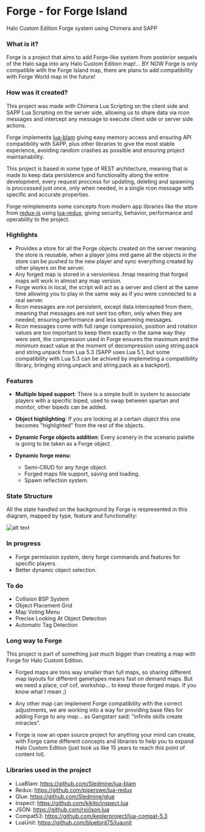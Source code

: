 # Forge - for Forge Island
Halo Custom Edition Forge system using Chimera and SAPP

### What is it?
Forge is a project that aims to add Forge-like system from posterior sequels of the Halo saga into any Halo Custom Edition map!... BY NOW Forge is only compatible with the Forge Island map, there are plans to add compatibility with Forge World map in the future!

### How was it created?
This project was made with Chimera Lua Scripting on the client side and SAPP Lua Scripting on the server side, allowing us to share data via rcon messages and intercept any message to execute client side or server side actions.

Forge implements [lua-blam](https://github.com/Sledmine/lua-blam) giving easy memory access and ensuring API compatibility with SAPP, plus other libraries to give the most stable experience, avoiding random crashes as possible and ensuring project maintainability.

This project is based in some type of REST architecture, meaning that is made to keep data persistence and functionality along the entire development, every request proccess for updating, deleting and spawning is proccessed just once, only when needed, in a single rcon message with specific and accurate properties.

Forge reimplements some concepts from modern app libraries like the store from [redux-js](https://redux.js.org) using [lua-redux](https://github.com/piperswe/lua-redux), giving security, behavior, performance and operability to the project.

### Highlights
- Provides a store for all the Forge objects created on the server meaning the store is reusable, when a player joins mid game all the objects in the store can be pushed to the new player and sync everything created by other players on the server.
- Any forged map is stored in a versionless .fmap meaning that forged maps will work in almost any map version.
- Forge works in local, the script will act as a server and client at the same time allowing you to play in the same way as if you were connected to a real server.
- Rcon messages are not persistent, except data intercepted from them, meaning that messages are not sent too often, only when they are needed, ensuring performance and less spamming messages.
- Rcon messages come with full range compression, position and rotation values are too important to keep them exactly in the same way they were sent, the compression used in Forge ensures the maximum and the minimum exact value at the moment of decompression using string.pack and string.unpack from Lua 5.3 (SAPP uses Lua 5.1, but some compatibility with Lua 5.3 can be achived by implemeting a compatibility library, bringing string.unpack and string.pack as a backport).

### Features
- **Multiple biped support**:
There is a simple built in system to associate players with a specific biped, used to swap between spartan and monitor, other bipeds can be added.

- **Object highlighting**:
If you are looking at a certain object this one becomes "highlighted" from the rest of the objects.

- **Dynamic Forge objects addition**:
Every scenery in the scenario palette is going to be taken as a Forge object.

- **Dynamic forge menu**:
  - Semi-CRUD for any forge object.
  - Forged maps file support, saving and loading.
  - Spawn reflection system.

### State Structure
All the state handled on the background by Forge is respresented in this diagram, mapped by type, feature and functionality:

![alt text](https://raw.githubusercontent.com/Sledmine/Forge/master/diagrams/Forge%20State%20Diagram.png)

### In progress
- Forge permission system, deny forge commands and features for specific players.
- Better dynamic object selection.

### To do
- Collision BSP System
- Object Placement Grid
- Map Voting Menu
- Precise Looking At Object Detection
- Automatic Tag Detection

### Long way to Forge
This project is part of something just much bigger than creating a map with Forge for Halo Custom Edition.

- Forged maps are tons way smaller than full maps, so sharing different map layouts for different gametypes means fast on demand maps. But we need a place, cof cof, workshop... to keep those forged maps. If you know what I mean ;)

- Any other map can implement Forge compatibility with the correct adjustments, we are working into a way for providing base files for adding Forge to any map... as Gangstarr said: "infinite skills create miracles".

- Forge is now an open source project for anything your mind can create, with Forge came different concepts and libraries to help you to expand Halo Custom Edition (just took us like 15 years to reach this point of content lol).

### Libraries used in the project

- LuaBlam: https://github.com/Sledmine/lua-blam
- Redux: https://github.com/piperswe/lua-redux
- Glue: https://github.com/Sledmine/glue
- Inspect: https://github.com/kikito/inspect.lua
- JSON: https://github.com/rxi/json.lua
- Compat53: https://github.com/keplerproject/lua-compat-5.3
- LuaUnit: https://github.com/bluebird75/luaunit
